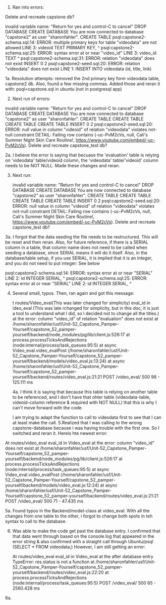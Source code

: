 1. Ran into errors:

Delete and recreate capstone db?

invalid variable name: "Return for yes and control-C to cancel"
DROP DATABASE
CREATE DATABASE
You are now connected to database "capstone2" as user "sharonfahler".
CREATE TABLE
psql:capstone2-schema.sql:14: ERROR:  multiple primary keys for table "videodata" are not allowed
LINE 3:     videoid TEXT PRIMARY KEY,
                         ^
psql:capstone2-schema.sql:25: ERROR:  syntax error at or near "video_id"
LINE 3:     video_id TEXT
            ^
psql:capstone2-schema.sql:31: ERROR:  relation "videodata" does not exist
INSERT 0 2
psql:capstone2-seed.sql:20: ERROR:  relation "videodata" does not exist
LINE 1: INSERT INTO videodata (id, title, link)

1a. Resolution attempts: removed the 2nd primary key form videodata table, capstone2 db. Also, found a few missing commas. Added those and reran it with:
    psql<capstone.sql in ubuntu (not in postgresql app)

2. Next run of errors:

invalid variable name: "Return for yes and control-C to cancel"
DROP DATABASE
CREATE DATABASE
You are now connected to database "capstone2" as user "sharonfahler".
CREATE TABLE
CREATE TABLE
CREATE TABLE
CREATE TABLE
INSERT 0 2
psql:capstone2-seed.sql:20: ERROR:  null value in column "videoid" of relation "videodata" violates not-null constraint
DETAIL:  Failing row contains (-uc-PvM2cVs, null, Cali&#39;s Summer Night Skin Care Routine!, https://www.youtube.com/embed/-uc-PvM2cVs).
Delete and recreate capstone_test db?

2a. I believe the error is saying that becuase the 'evaluation' table is relying on 'videodata' table/videoid column, the 'videodata' table/'videoid' column needs to be NOT NULL. Made these changes and reran.

3. Next run:
   
   invalid variable name: "Return for yes and control-C to cancel"
DROP DATABASE
CREATE DATABASE
You are now connected to database "capstone2" as user "sharonfahler".
CREATE TABLE
CREATE TABLE
CREATE TABLE
CREATE TABLE
INSERT 0 2
psql:capstone2-seed.sql:20: ERROR:  null value in column "videoid" of relation "videodata" violates not-null constraint
DETAIL:  Failing row contains (-uc-PvM2cVs, null, Cali&#39;s Summer Night Skin Care Routine!, https://www.youtube.com/embed/-uc-PvM2cVs).
Delete and recreate capstone_test db?

3a. I forgot that the data seeding the file needs to be restructured. This will be reset and then reran. Also, for future reference, if there is a SERIAL column in a table, that column name does not need to be called when seeding a database, since SERIAL means it will do it itself. Also, in the database/table setup, if you use SERIAL, it is implied that it is an integer, and you do not need to put integer: See below

psql:capstone2-schema.sql:14: ERROR:  syntax error at or near "SERIAL"
LINE 2:     id INTEGER SERIAL,
                       ^
psql:capstone2-schema.sql:25: ERROR:  syntax error at or near "SERIAL"
LINE 2:     id INTEGER SERIAL,
                       ^

4. Several small, typos. Then, ran again and got this message:
   
   t routes/Video_eval(This was later changed for simplicity)
eval_id in ideo_eval (This was late rchanged for simplicity, but in this doc, it is just a tool to understand what I did, so I decided not to change all the titles.) at the
error: column "video_id" of relation "evaluation" does not exist
    at /home/sharonfahler/usf/Unit-52_Capstone_Pamper-Yourself/capstone_52_pamper-yourself/backend/node_modules/pg/lib/client.js:526:17
    at process.processTicksAndRejections (node:internal/process/task_queues:95:5)
    at async Video_eval.video_evalPost (/home/sharonfahler/usf/Unit-52_Capstone_Pamper-Yourself/capstone_52_pamper-yourself/backend/models/video_eval.js:13:24)
    at async /home/sharonfahler/usf/Unit-52_Capstone_Pamper-Yourself/capstone_52_pamper-yourself/backend/routes/video_eval.js:21:21
POST /video_eval/ 500 98 - 125.111 ms

    4a. I think it is saying that because this table is relying on another table to be referenced, and I don't have that ohter table (videodata-table, videoid-column reference & required with NOT NULL) that this is why I can't move forward with the code.

    I am trying to adapt the function to call to videodata first to see that I can at least make the call.
5.Realized that I was calling to the wrong capstone-database because i was having trouble with the first one. So I switched and reran it. Hereis hte newest error:

At routes/video_eval
eval_id in Video_eval at the
error: column "video_id" does not exist
    at /home/sharonfahler/usf/Unit-52_Capstone_Pamper-Yourself/capstone_52_pamper-yourself/backend/node_modules/pg/lib/client.js:526:17
    at process.processTicksAndRejections (node:internal/process/task_queues:95:5)
    at async Video_eval.video_evalPost (/home/sharonfahler/usf/Unit-52_Capstone_Pamper-Yourself/capstone_52_pamper-yourself/backend/models/video_eval.js:12:24)
    at async /home/sharonfahler/usf/Unit-52_Capstone_Pamper-Yourself/capstone_52_pamper-yourself/backend/routes/video_eval.js:21:21
POST /video_eval/ 500 71 - 47.435 ms

5a. Found typos in the Backend/model-class at video_eval. With all the changes from one table to the other, i forgot to change both spots in teh syntax to call to the database.

6. Was able to make the code get past the database entry. I confirmed that that data went through based on the console.log that appeared in the error string & also confirmed with a straight call through Ubuntu/psql (SELECT * FROM videodata;) However, I am still getting an error:
   
   At routes/video_eval
eval_id in Video_eval at the
after database entry
TypeError: res.status is not a function
    at /home/sharonfahler/usf/Unit-52_Capstone_Pamper-Yourself/capstone_52_pamper-yourself/backend/routes/video_eval.js:22:20
    at process.processTicksAndRejections (node:internal/process/task_queues:95:5)
POST /video_eval/ 500 65 - 2560.428 ms

6a. 


